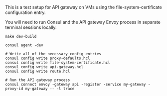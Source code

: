 This is a test setup for API gateway on VMs using the file-system-certificate configuration entry.

You will need to run Consul and the API gateway Envoy process in separate terminal sessions locally.

```shell
make dev-build

consul agent -dev
```

```shell
# Write all of the necessary config entries
consul config write proxy-defaults.hcl
consul config write file-system-certificate.hcl
consul config write api-gateway.hcl
consul config write route.hcl

# Run the API gateway process
consul connect envoy -gateway api -register -service my-gateway -proxy-id my-gateway -- -l trace
```
